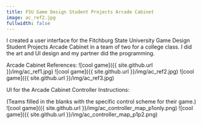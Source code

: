 ```yaml
---
title: FSU Game Design Student Projects Arcade Cabinet
image: ac_ref2.jpg
fullwidth: false
---
```


I created a user interface for the Fitchburg State University Game Design Student Projects Arcade Cabinet in a team of two for a college class. I did the art and UI design and my partner did the programming.

Arcade Cabinet References:
![cool game]({{ site.github.url }}/img/ac_ref1.jpg)
![cool game]({{ site.github.url }}/img/ac_ref2.jpg)
![cool game]({{ site.github.url }}/img/ac_ref3.jpg)


UI for the Arcade Cabinet Controller Instructions:

(Teams filled in the blanks with the specific control scheme for their game.)
![cool game]({{ site.github.url }}/img/ac_controller_map_p1only.png) ![cool game]({{ site.github.url }}/img/ac_controller_map_p1p2.png)
